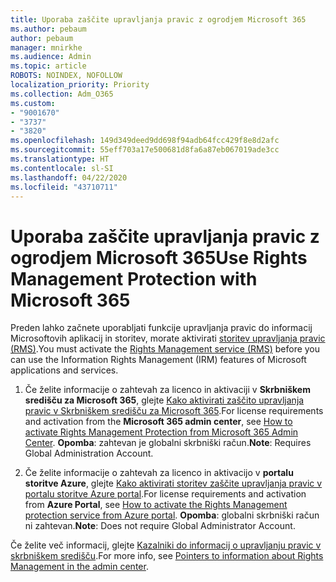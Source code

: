```yaml
---
title: Uporaba zaščite upravljanja pravic z ogrodjem Microsoft 365
ms.author: pebaum
author: pebaum
manager: mnirkhe
ms.audience: Admin
ms.topic: article
ROBOTS: NOINDEX, NOFOLLOW
localization_priority: Priority
ms.collection: Adm_O365
ms.custom:
- "9001670"
- "3737"
- "3820"
ms.openlocfilehash: 149d349deed9dd698f94adb64fcc429f8e8d2afc
ms.sourcegitcommit: 55eff703a17e500681d8fa6a87eb067019ade3cc
ms.translationtype: HT
ms.contentlocale: sl-SI
ms.lasthandoff: 04/22/2020
ms.locfileid: "43710711"
---
```

# <a name="use-rights-management-protection-with-microsoft-365"></a><span data-ttu-id="3c8f6-102">Uporaba zaščite upravljanja pravic z ogrodjem Microsoft 365</span><span class="sxs-lookup"><span data-stu-id="3c8f6-102">Use Rights Management Protection with Microsoft 365</span></span>

<span data-ttu-id="3c8f6-103">Preden lahko začnete uporabljati funkcije upravljanja pravic do informacij Microsoftovih aplikacij in storitev, morate aktivirati [storitev upravljanja pravic (RMS)](https://docs.microsoft.com/azure/information-protection/what-is-azure-rms).</span><span class="sxs-lookup"><span data-stu-id="3c8f6-103">You must activate the [Rights Management service (RMS)](https://docs.microsoft.com/azure/information-protection/what-is-azure-rms) before you can use the Information Rights Management (IRM) features of Microsoft applications and services.</span></span>

1. <span data-ttu-id="3c8f6-104">Če želite informacije o zahtevah za licenco in aktivaciji v **Skrbniškem središču za Microsoft 365**, glejte [Kako aktivirati zaščito upravljanja pravic v Skrbniškem središču za Microsoft 365](https://docs.microsoft.com/azure/information-protection/activate-office365).</span><span class="sxs-lookup"><span data-stu-id="3c8f6-104">For license requirements and activation from the **Microsoft 365 admin center**, see [How to activate Rights Management Protection from Microsoft 365 Admin Center](https://docs.microsoft.com/azure/information-protection/activate-office365).</span></span> <span data-ttu-id="3c8f6-105">**Opomba**: zahtevan je globalni skrbniški račun.</span><span class="sxs-lookup"><span data-stu-id="3c8f6-105">**Note**: Requires Global Administration Account.</span></span>

2. <span data-ttu-id="3c8f6-106">Če želite informacije o zahtevah za licenco in aktivacijo v **portalu storitve Azure**, glejte [Kako aktivirati storitev zaščite upravljanja pravic v portalu storitve Azure portal](https://docs.microsoft.com/azure/information-protection/activate-azure).</span><span class="sxs-lookup"><span data-stu-id="3c8f6-106">For license requirements and activation from **Azure Portal**, see [How to activate the Rights Management protection service from Azure portal](https://docs.microsoft.com/azure/information-protection/activate-azure).</span></span> <span data-ttu-id="3c8f6-107">**Opomba**: globalni skrbniški račun ni zahtevan.</span><span class="sxs-lookup"><span data-stu-id="3c8f6-107">**Note**: Does not require Global Administrator Account.</span></span>

<span data-ttu-id="3c8f6-108">Če želite več informacij, glejte [Kazalniki do informacij o upravljanju pravic v skrbniškem središču](https://docs.microsoft.com/office365/enterprise/activate-rms-in-office-365).</span><span class="sxs-lookup"><span data-stu-id="3c8f6-108">For more info, see [Pointers to information about Rights Management in the admin center](https://docs.microsoft.com/office365/enterprise/activate-rms-in-office-365).</span></span>
